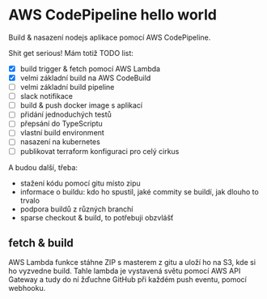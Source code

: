 # AWS CodePipeline hello world

Build & nasazení nodejs aplikace pomocí AWS CodePipeline.

Shit get serious! Mám totiž TODO list:

- [x] build trigger & fetch pomocí AWS Lambda
- [x] velmi základní build na AWS CodeBuild
- [ ] velmi základní build pipeline
- [ ] slack notifikace
- [ ] build & push docker image s aplikací
- [ ] přidání jednoduchých testů
- [ ] přepsání do TypeScriptu
- [ ] vlastní build environment
- [ ] nasazení na kubernetes
- [ ] publikovat terraform konfiguraci pro celý cirkus

A budou další, třeba:

- stažení kódu pomocí gitu místo zipu
- informace o buildu: kdo ho spustil, jaké commity se buildí, jak dlouho to trvalo
- podpora buildů z různých branchí
- sparse checkout & build, to potřebuji obzvlášť

## fetch & build

AWS Lambda funkce stáhne ZIP s masterem z gitu a uloží ho na S3, kde si ho vyzvedne build. Tahle lambda je vystavená
světu pomocí AWS API Gateway a tudy do ní žďuchne GitHub při každém push eventu, pomocí webhooku.
